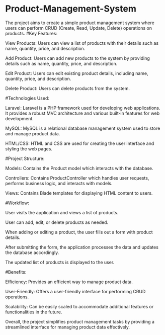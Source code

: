 # Product-Management-System
The project aims to create a simple product management system where users can perform CRUD (Create, Read, Update, Delete) operations on products.
#Key Features:

View Products: Users can view a list of products with their details such as name, quantity, price, and description.

Add Product: Users can add new products to the system by providing details such as name, quantity, price, and description.

Edit Product: Users can edit existing product details, including name, quantity, price, and description.

Delete Product: Users can delete products from the system.

#Technologies Used:

Laravel: Laravel is a PHP framework used for developing web applications. It provides a robust MVC architecture and various built-in features for web development.

MySQL: MySQL is a relational database management system used to store and manage product data.

HTML/CSS: HTML and CSS are used for creating the user interface and styling the web pages.

#Project Structure:

Models: Contains the Product model which interacts with the database.

Controllers: Contains ProductController which handles user requests, performs business logic, and interacts with models.

Views: Contains Blade templates for displaying HTML content to users.

#Workflow:

User visits the application and views a list of products.

User can add, edit, or delete products as needed.

When adding or editing a product, the user fills out a form with product details.

After submitting the form, the application processes the data and updates the database accordingly.

The updated list of products is displayed to the user.

#Benefits:

Efficiency: Provides an efficient way to manage product data.

User-Friendly: Offers a user-friendly interface for performing CRUD operations.

Scalability: Can be easily scaled to accommodate additional features or functionalities in the future.

Overall, the project simplifies product management tasks by providing a streamlined interface for managing product data effectively.
